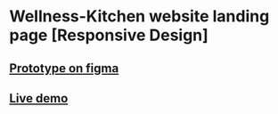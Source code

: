 # Wellness-Kitchen website landing page [Responsive Design]

## [Prototype on figma](https://www.figma.com/proto/9EJuvpqxcvNswSPWlx2mGH/Wellness?page-id=14%3A2&type=design&node-id=37-1710&viewport=511%2C376%2C0.08&t=UMjE6E5EHxw8AW7N-1&scaling=scale-down&starting-point-node-id=37%3A1710) 
## [Live demo](https://wellness-hub-15f92f.netlify.app/)


